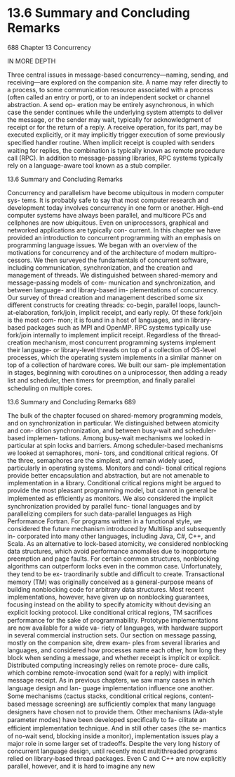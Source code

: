 # 13.6 Summary and Concluding Remarks

688 Chapter 13 Concurrency

IN MORE DEPTH

Three central issues in message-based concurrency—naming, sending, and receiving—are explored on the companion site. A name may refer directly to a process, to some communication resource associated with a process (often called an entry or port), or to an independent socket or channel abstraction. A send op- eration may be entirely asynchronous, in which case the sender continues while the underlying system attempts to deliver the message, or the sender may wait, typically for acknowledgment of receipt or for the return of a reply. A receive operation, for its part, may be executed explicitly, or it may implicitly trigger execution of some previously speciﬁed handler routine. When implicit receipt is coupled with senders waiting for replies, the combination is typically known as remote procedure call (RPC). In addition to message-passing libraries, RPC systems typically rely on a language-aware tool known as a stub compiler.

13.6 Summary and Concluding Remarks

Concurrency and parallelism have become ubiquitous in modern computer sys- tems. It is probably safe to say that most computer research and development today involves concurrency in one form or another. High-end computer systems have always been parallel, and multicore PCs and cellphones are now ubiquitous. Even on uniprocessors, graphical and networked applications are typically con- current. In this chapter we have provided an introduction to concurrent programming with an emphasis on programming language issues. We began with an overview of the motivations for concurrency and of the architecture of modern multipro- cessors. We then surveyed the fundamentals of concurrent software, including communication, synchronization, and the creation and management of threads. We distinguished between shared-memory and message-passing models of com- munication and synchronization, and between language- and library-based im- plementations of concurrency. Our survey of thread creation and management described some six different constructs for creating threads: co-begin, parallel loops, launch-at-elaboration, fork/join, implicit receipt, and early reply. Of these fork/join is the most com- mon; it is found in a host of languages, and in library-based packages such as MPI and OpenMP. RPC systems typically use fork/join internally to implement implicit receipt. Regardless of the thread-creation mechanism, most concurrent programming systems implement their language- or library-level threads on top of a collection of OS-level processes, which the operating system implements in a similar manner on top of a collection of hardware cores. We built our sam- ple implementation in stages, beginning with coroutines on a uniprocessor, then adding a ready list and scheduler, then timers for preemption, and ﬁnally parallel scheduling on multiple cores.

13.6 Summary and Concluding Remarks 689

The bulk of the chapter focused on shared-memory programming models, and on synchronization in particular. We distinguished between atomicity and con- dition synchronization, and between busy-wait and scheduler-based implemen- tations. Among busy-wait mechanisms we looked in particular at spin locks and barriers. Among scheduler-based mechanisms we looked at semaphores, moni- tors, and conditional critical regions. Of the three, semaphores are the simplest, and remain widely used, particularly in operating systems. Monitors and condi- tional critical regions provide better encapsulation and abstraction, but are not amenable to implementation in a library. Conditional critical regions might be argued to provide the most pleasant programming model, but cannot in general be implemented as efﬁciently as monitors. We also considered the implicit synchronization provided by parallel func- tional languages and by parallelizing compilers for such data-parallel languages as High Performance Fortran. For programs written in a functional style, we considered the future mechanism introduced by Multilisp and subsequently in- corporated into many other languages, including Java, C#, C++, and Scala. As an alternative to lock-based atomicity, we considered nonblocking data structures, which avoid performance anomalies due to inopportune preemption and page faults. For certain common structures, nonblocking algorithms can outperform locks even in the common case. Unfortunately, they tend to be ex- traordinarily subtle and difﬁcult to create. Transactional memory (TM) was originally conceived as a general-purpose means of building nonblocking code for arbitrary data structures. Most recent implementations, however, have given up on nonblocking guarantees, focusing instead on the ability to specify atomicity without devising an explicit locking protocol. Like conditional critical regions, TM sacriﬁces performance for the sake of programmability. Prototype implementations are now available for a wide va- riety of languages, with hardware support in several commercial instruction sets. Our section on message passing, mostly on the companion site, drew exam- ples from several libraries and languages, and considered how processes name each other, how long they block when sending a message, and whether receipt is implicit or explicit. Distributed computing increasingly relies on remote proce- dure calls, which combine remote-invocation send (wait for a reply) with implicit message receipt. As in previous chapters, we saw many cases in which language design and lan- guage implementation inﬂuence one another. Some mechanisms (cactus stacks, conditional critical regions, content-based message screening) are sufﬁciently complex that many language designers have chosen not to provide them. Other mechanisms (Ada-style parameter modes) have been developed speciﬁcally to fa- cilitate an efﬁcient implementation technique. And in still other cases (the se- mantics of no-wait send, blocking inside a monitor), implementation issues play a major role in some larger set of tradeoffs. Despite the very long history of concurrent language design, until recently most multithreaded programs relied on library-based thread packages. Even C and C++ are now explicitly parallel, however, and it is hard to imagine any new

